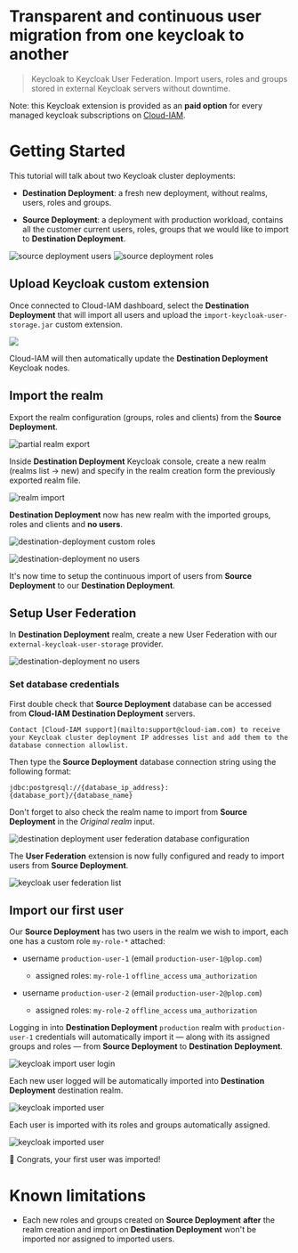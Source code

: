 # Transparent and continuous user migration from one keycloak to another

> Keycloak to Keycloak User Federation.
> Import users, roles and groups stored in external Keycloak servers without downtime.


Note: this Keycloak extension is provided as an **paid option** for every managed keycloak subscriptions on [Cloud-IAM](https://www.cloud-iam.com/?ref=external-keycloak-user-provider-documentation).

# Getting Started

This tutorial will talk about two Keycloak cluster deployments:
- **Destination Deployment**: a fresh new deployment, without realms, users, roles and groups.
  

- **Source Deployment**: a deployment with production workload, contains all the customer current users, roles, groups that we would like to import to **Destination Deployment**.

![source deployment users](./screenshots/source-deployment-users.png)
![source deployment roles](./screenshots/source-deployment-custom-roles.png)

## Upload Keycloak custom extension

Once connected to Cloud-IAM dashboard, select the **Destination Deployment** that will import all users and upload the `import-keycloak-user-storage.jar` custom extension.

![](./screenshots/keycloak-upload-jar.png)

Cloud-IAM will then automatically update the **Destination Deployment** Keycloak nodes.  

## Import the realm

Export the realm configuration (groups, roles and clients) from the **Source Deployment**.

![partial realm export](./screenshots/source-deployment-realm-export.png)


Inside **Destination Deployment** Keycloak console, create a new realm (realms list -> new) and specify in the realm creation form the previously exported realm file.

![realm import](./screenshots/destination-deployment-realm-import.png)

**Destination Deployment** now has new realm with the imported groups, roles and clients and **no users**.

![destination-deployment custom roles](./screenshots/destination-deployment-custom-roles.png)

![destination-deployment no users](./screenshots/destination-deployment-no-users.png)

It's now time to setup the continuous import of users from **Source  Deployment** to our **Destination Deployment**.

## Setup User Federation

In **Destination Deployment** realm, create a new User Federation with our `external-keycloak-user-storage` provider.

![destination-deployment no users](./screenshots/destination-deployment-select-user-federation.png)

### Set database credentials

First double check that **Source Deployment** database can be accessed from **Cloud-IAM Destination Deployment** servers.

    Contact [Cloud-IAM support](mailto:support@cloud-iam.com) to receive your Keycloak cluster deployment IP addresses list and add them to the database connection allowlist.

Then type the **Source Deployment** database connection string using the following format:

```
jdbc:postgresql://{database_ip_address}:{database_port}/{database_name}
```

Don't forget to also check the realm name to import from **Source Deployment** in the *Original realm* input.

![destination deployment user federation database configuration](./screenshots/destination-deployment-user-federation-database-configuration.png)

The **User Federation** extension is now fully configured and ready to import users from **Source Deployment**.

![keycloak user federation list](./screenshots/destination-deployment-user-federation-list.png)

## Import our first user

Our **Source Deployment** has two users in the realm we wish to import, each one has a custom role `my-role-*` attached:

- username `production-user-1` (email `production-user-1@plop.com`)
    - assigned roles: `my-role-1` `offline_access` `uma_authorization`

- username `production-user-2` (email `production-user-2@plop.com`)
    - assigned roles: `my-role-2` `offline_access` `uma_authorization`

Logging in into **Destination Deployment** `production` realm with `production-user-1` credentials will automatically import it — along with its assigned groups and roles — from **Source Deployment** to **Destination Deployment**.

![keycloak import user login](./screenshots/destination-deployment-login.png)

Each new user logged will be automatically imported into **Destination Deployment** destination realm.

![keycloak imported user](./screenshots/destination-deployment-imported-user.png)

Each user is imported with its roles and groups automatically assigned.

![keycloak imported user](./screenshots/destination-deployment-imported-user-roles.png)

🎉 Congrats, your first user was imported!

# Known limitations

- Each new roles and groups created on **Source Deployment** **after** the realm creation and import on **Destination Deployment** won't be imported nor assigned to imported users.
